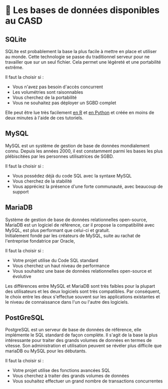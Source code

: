 # 💽 Les bases de données disponibles au CASD

## SQLite

SQLite est probablement la base la plus facile à mettre en place et utiliser au monde. Cette technologie se passe du traditionnel serveur pour ne travailler que sur un seul fichier. Cela permet une légèreté et une portabilité extrême.&#x20;

Il faut la choisir si :&#x20;

* Vous n'avez pas besoin d'accès concurrent
* Les volumétries sont raisonnables
* Vous cherchez de la portabilité
* Vous ne souhaitez pas déployer un SGBD complet

Elle peut être lue très facilement [en R](r.md#travailler-avec-sqlite) et [en Python](python.md#travailler-avec-sqlite) et créée en moins de deux minutes à l'aide de ces tutoriels.&#x20;

## MySQL

MySQL est un système de gestion de base de données mondialement connu. Depuis les années 2000, il est constamment parmi les bases les plus plébiscitées par les personnes utilisatrices de SGBD.&#x20;

Il faut la choisir si :&#x20;

* Vous possédez déjà du code SQL avec la syntaxe MySQL
* Vous cherchez de la stabilité&#x20;
* Vous appréciez la présence d'une forte communauté, avec beaucoup de support

## MariaDB

Système de gestion de base de données relationnelles open-source, MariaDB est un logiciel de référence, car il propose la compatibilité avec MySQL, est plus performant que celui-ci et gratuit.\
Initialement fondé par les créateurs de MySQL, suite au rachat de l'entreprise fondatrice par Oracle,&#x20;

Il faut la choisir si :

* Votre projet utilise du Code SQL standard
* Vous cherchez un haut niveau de performance
* Vous souhaitez une base de données relationnelles open-source et évolutive

Les différences entre MySQL et MariaDB sont très faibles pour la plupart des utilisateurs et les deux logiciels sont très compatibles. Par conséquent, le choix entre les deux s'effectue souvent sur les applications existantes et le niveau de connaissance dans l'un ou l'autre des logiciels.

## PostGreSQL

PostgreSQL est un serveur de base de données de référence, elle implémente le SQL standard de façon complète. Il s'agit de la base la plus intéressante pour traiter des grands volumes de données en termes de vitesse. Son administration et utilisation peuvent se révéler plus difficile que mariaDB ou MySQL pour les débutants.&#x20;

Il faut la choisir si :

* Votre projet utilise des fonctions avancées SQL
* Vous cherchez à traiter des grands volumes de données
* Vous souhaitez effectuer un grand nombre de transactions concurrentes
